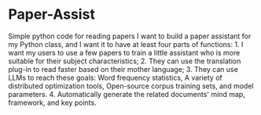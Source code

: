 # Paper-Assist
Simple python code for reading papers
I want to build a paper assistant for my Python class, and I want it to have at least four parts of functions: 1. I want my users to use a few papers to train a little assistant who is more suitable for their subject characteristics; 2. They can use the translation plug-in to read faster based on their mother language; 3. They can use LLMs to reach these goals: Word frequency statistics, A variety of distributed optimization tools, Open-source corpus training sets, and model parameters. 4. Automatically generate the related documents' mind map, framework, and key points. 
